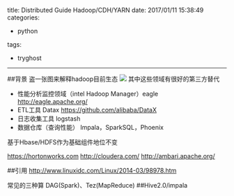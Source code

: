title: Distributed Guide Hadoop/CDH/YARN
date: 2017/01/11 15:38:49
categories:

 - python 


tags:

- tryghost

---

##背景
盗一张图来解释hadoop目前生态
![](https://dn-zuoyun.qbox.me/image/b/6a/1033fc27e1d8e8f774bb07db1422b.png)
其中这些领域有很好的第三方替代

* 性能分析监控领域（intel Hadoop Manager）eagle http://eagle.apache.org/
* ETL工具 Datax https://github.com/alibaba/DataX
* 日志收集工具 logstash
* 数据仓库（查询性能） Impala，SparkSQL，Phoenix

基于Hbase/HDFS作为基础组件地位不变

https://hortonworks.com
http://cloudera.com/
http://ambari.apache.org/

##引用
http://www.linuxidc.com/Linux/2014-03/98978.htm

常见的三种算
DAG(Spark)、Tez(MapReduce)
##Hive2.0/impala





